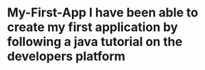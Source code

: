 # My-First-App I have been able to create my first application by following a java tutorial on the developers platform
